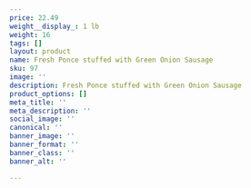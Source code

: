 ```yaml
---
price: 22.49
weight__display_: 1 lb
weight: 16
tags: []
layout: product
name: Fresh Ponce stuffed with Green Onion Sausage
sku: 97
image: ''
description: Fresh Ponce stuffed with Green Onion Sausage
product_options: []
meta_title: ''
meta_description: ''
social_image: ''
canonical: ''
banner_image: ''
banner_format: ''
banner_class: ''
banner_alt: ''

---
```


